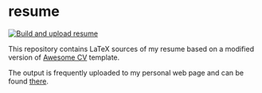 # resume

[![Build and upload resume](https://github.com/kirillbobyrev/resume/workflows/Build%20and%20upload%20resume/badge.svg)](https://github.com/kirillbobyrev/resume/actions?query=workflow%3A%22Build+and+upload+resume%22)

This repository contains LaTeX sources of my resume based on a modified
version of [Awesome CV](https://github.com/posquit0/Awesome-CV) template.

The output is frequently uploaded to my personal web page and can be found
[there](https://kirillbobyrev.com/Resume-Kirill-Bobyrev.pdf).
